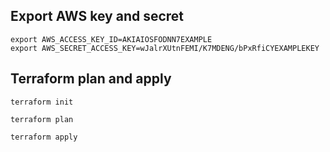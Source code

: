 ## Export AWS key and secret
```
export AWS_ACCESS_KEY_ID=AKIAIOSFODNN7EXAMPLE
export AWS_SECRET_ACCESS_KEY=wJalrXUtnFEMI/K7MDENG/bPxRfiCYEXAMPLEKEY
```

## Terraform plan and apply
```
terraform init
```

```
terraform plan
```

```
terraform apply
```
